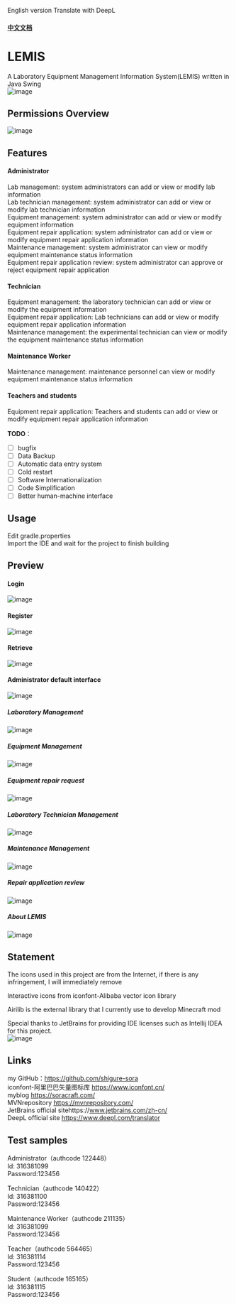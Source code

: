 English version Translate with DeepL
#### [中文文档](https://github.com/shigure-sora/LEMIS/blob/main/README_CN.md)
# LEMIS
A Laboratory Equipment Management Information System(LEMIS) written in Java Swing<br>
![image](https://user-images.githubusercontent.com/60839179/127880463-ebd4050b-ed41-4017-977b-7e99beda90fb.png)
## Permissions Overview
![image](https://user-images.githubusercontent.com/60839179/127882028-10d8dc94-cce9-4745-bdcb-8356026a809e.png)

## Features
#### Administrator
Lab management: system administrators can add or view or modify lab information<br>
Lab technician management: system administrator can add or view or modify lab technician information<br>
Equipment management: system administrator can add or view or modify equipment information<br>
Equipment repair application: system administrator can add or view or modify equipment repair application information<br>
Maintenance management: system administrator can view or modify equipment maintenance status information<br>
Equipment repair application review: system administrator can approve or reject equipment repair application<br>
#### Technician
Equipment management: the laboratory technician can add or view or modify the equipment information<br>
Equipment repair application: Lab technicians can add or view or modify equipment repair application information<br>
Maintenance management: the experimental technician can view or modify the equipment maintenance status information<br>
#### Maintenance Worker
Maintenance management: maintenance personnel can view or modify equipment maintenance status information<br>
#### Teachers and students
Equipment repair application: Teachers and students can add or view or modify equipment repair application information<br>

**TODO**：
  - [ ] bugfix
  - [ ] Data Backup
  - [ ] Automatic data entry system
  - [ ] Cold restart
  - [ ] Software Internationalization
  - [ ] Code Simplification
  - [ ] Better human-machine interface

## Usage
Edit gradle.properties<br>
Import the IDE and wait for the project to finish building<br>

## Preview

#### Login
![image](https://user-images.githubusercontent.com/60839179/127880249-f528cec4-c0a4-433c-832b-bc4680210aab.png)
#### Register
![image](https://user-images.githubusercontent.com/60839179/127880343-801a9fdd-eb72-4e7b-9ff9-30068baa5b69.png)
#### Retrieve
![image](https://user-images.githubusercontent.com/60839179/127880404-36d51f18-f5ed-4a64-9311-df6626c13f5d.png)
#### Administrator default interface
![image](https://user-images.githubusercontent.com/60839179/127880463-ebd4050b-ed41-4017-977b-7e99beda90fb.png)
##### Laboratory Management
![image](https://user-images.githubusercontent.com/60839179/127880656-460ee83f-8507-499d-8912-61027ccfd439.png)
##### Equipment Management
![image](https://user-images.githubusercontent.com/60839179/127880726-d228a4f0-1893-49af-bcfe-a57011962d14.png)
##### Equipment repair request
![image](https://user-images.githubusercontent.com/60839179/127880780-34d5d83a-37e9-4865-9346-19436456a44a.png)
##### Laboratory Technician Management
![image](https://user-images.githubusercontent.com/60839179/127880821-8fa37df4-98ac-43ae-8b93-14292ee8b434.png)
##### Maintenance Management
![image](https://user-images.githubusercontent.com/60839179/127880885-9751726f-9c45-4be9-93d2-f3e710393cde.png)
##### Repair application review
![image](https://user-images.githubusercontent.com/60839179/127880993-ea8287db-db47-4d62-94ff-7305434915a9.png)
##### About LEMIS
![image](https://user-images.githubusercontent.com/60839179/127881043-f6827cb1-7604-4166-baa4-7cfa272a730f.png)

## Statement
The icons used in this project are from the Internet, if there is any infringement, I will immediately remove<br>

Interactive icons from iconfont-Alibaba vector icon library<br>

Airilib is the external library that I currently use to develop Minecraft mod<br>

Special thanks to JetBrains for providing IDE licenses such as Intellij IDEA for this project.<br>
![image](https://user-images.githubusercontent.com/60839179/127881222-51f94199-abe3-478f-82cb-bec8119ba1c7.png)

## Links
my GitHub：https://github.com/shigure-sora <br>
iconfont-阿里巴巴矢量图标库 https://www.iconfont.cn/ <br>
myblog https://soracraft.com/ <br>
MVNrepository https://mvnrepository.com/ <br>
JetBrains official sitehttps://www.jetbrains.com/zh-cn/ <br>
DeepL official site https://www.deepl.com/translator

## Test samples
Administrator（authcode 122448）<br>
Id: 316381099<br>
Password:123456<br>

Technician（authcode 140422）<br>
Id: 316381100<br>
Password:123456<br>

Maintenance Worker（authcode 211135）<br>
Id: 316381099<br>
Password:123456<br>

Teacher（authcode 564465）<br>
Id: 316381114<br>
Password:123456<br>

Student（authcode 165165）<br>
Id: 316381115<br>
Password:123456<br>
